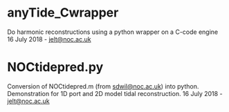anyTide_Cwrapper
================

Do harmonic reconstructions using a python wrapper on a C-code engine
16 July 2018 - jelt@noc.ac.uk

NOCtidepred.py
==============

Conversion of NOCtidepred.m (from sdwil@noc.ac.uk) into python.
Demonstration for 1D port and 2D model tidal reconstruction.
16 July 2018 - jelt@noc.ac.uk

